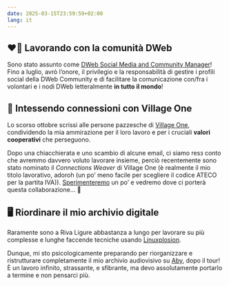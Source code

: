 ```yaml
---
date: 2025-03-15T23:59:59+02:00
lang: it
---
```

## ❤️‍🔥 Lavorando con la comunità DWeb

Sono stato assunto come <a href=https://getdweb.net/social-media-comms-job-2025/ title='Open Position: DWeb Social Media and Community Manager [Leave Coverage]' lang=en>DWeb Social Media and Community Manager</a>! Fino a luglio, avrò l’onore, il privilegio e la responsabilità di gestire i profili social della DWeb Community e di facilitare la comunicazione con/fra i volontari e i nodi DWeb letteralmente **in tutto il mondo**!

## 📡 Intessendo connessioni con Village One

Lo scorso ottobre scrissi alle persone pazzesche di [Village One](https://www.village.one 'Village One’s website'), condividendo la mia ammirazione per il loro lavoro e per i cruciali **valori cooperativi** che perseguono.

Dopo una chiacchierata e uno scambio di alcune email, ci siamo resз conto che avremmo davvero voluto lavorare insieme, perciò recentemente sono stato nominato il <em lang=en>Connections Weaver</em> di Village One (è realmente il mio titolo lavorativo, adoroh (un po’ meno facile per scegliere il codice ATECO per la partita IVA)). [Sperimenteremo](https://toot.village.one/@VillageOneCoop/114019694195185965 'Village One’s post on the Fediverse') un po’ e vedremo dove ci porterà questa collaborazione… 👀

## 🖥️ Riordinare il mio archivio digitale

Raramente sono a Riva Ligure abbastanza a lungo per lavorare su più complesse e lunghe faccende tecniche usando [Linuxplosion](content/jam/public/Linuxplosion.md).

Dunque, mi sto psicologicamente preparando per riorganizzare e ristrutturare completamente il mio archivio audiovisivo su [Aby](content/jam/public/Aby.md), dopo il tour! È un lavoro infinito, strassante, e sfibrante, ma devo assolutamente portarlo a termine e non pensarci più.
